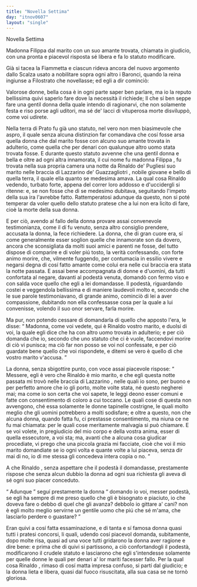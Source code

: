 ```yaml
---
title: "Novella Settima"
day: "itnov0607"
layout: "single"
---
```

<html>
 <head>
 </head>
 <body>
  <div id="nov0607" type="novella" who="filostrato">
   <head>
    Novella Settima
   </head>
   <argument>
    <p>
     <milestone id="p06070001"/>
     <name persref="madonnafilippa" type="person">
      Madonna Filippa
     </name>
     dal marito con un suo amante trovata, chiamata in giudicio, con una pronta e piacevol risposta s&eacute; libera e fa lo statuto modificare.
    </p>
   </argument>
   <div3 type="commentary" who="author">
    <p>
     <milestone id="p06070002"/>
     Gi&agrave; si tacea la
     <name persref="fiammetta" type="person">
      Fiammetta
     </name>
     e ciascun rideva ancora del nuovo argomento dallo
     <name persref="michelescalza" type="person">
      Scalza
     </name>
     usato a nobilitare sopra ogni altro i Baronci, quando la
     <name persref="elissa" type="person">
      reina
     </name>
     ingiunse a
     <name persref="filostrato" type="person">
      Filostrato
     </name>
     che novellasse; ed egli a dir cominci&ograve;:
    </p>
   </div3>
   <div3 type="commentary" who="filostrato">
    <p>
     <milestone id="p06070003"/>
     Valorose donne, bella cosa &egrave; in ogni parte saper ben parlare, ma io la reputo bellissima quivi saperlo fare dove la necessit&agrave; il richiede; Il che s&iacute; ben seppe fare una gentil donna della quale intendo di ragionarvi, che non solamente festa e riso porse agli uditori, ma s&eacute; de' lacci di vituperosa morte disvilupp&ograve;, come voi udirete.
    </p>
   </div3>
   <p>
    <milestone id="p06070004"/>
    Nella terra di
    <name placeref="prato" type="place">
     Prato
    </name>
    fu gi&agrave; uno statuto, nel vero non men biasimevole che aspro, il quale senza alcuna distinzion far comandava che cos&iacute; fosse arsa quella donna che dal marito fosse con alcuno suo amante trovata in adulterio, come quella che per denari con qualunque altro uomo stata trovata fosse.
    <milestone id="p06070005"/>
    E durante questo statuto avvenne che una gentil donna e bella e oltre ad ogni altra innamorata, il cui nome fu madonna
    <name persref="madonnafilippa" type="person">
     Filippa
    </name>
    , fu trovata nella sua propria camera una notte da
    <name persref="rinaldodepugliesi" type="person">
     Rinaldo de' Pugliesi
    </name>
    suo marito nelle braccia di
    <name persref="lazzarinodeguazzagliotri" type="person">
     Lazzarino de' Guazzagliotri
    </name>
    , nobile giovane e bello di quella terra, il quale ella quanto se medesima amava.
    <milestone id="p06070006"/>
    La qual cosa
    <name persref="rinaldodepugliesi" type="person">
     Rinaldo
    </name>
    vedendo, turbato forte, appena del correr loro addosso e d'uccidergli si ritenne: e, se non fosse che di se medesimo dubitava, seguitando l'impeto della sua ira l'avrebbe fatto.
    <milestone id="p06070007"/>
    Rattemperatosi adunque da questo, non si pot&eacute; temperar da voler quello dello statuto pratese che a lui non era licito di fare, cio&egrave; la morte della sua donna.
   </p>
   <p>
    <milestone id="p06070008"/>
    E per ci&ograve;, avendo al fallo della donna provare assai convenevole testimonianza, come il d&iacute; fu venuto, senza altro consiglio prendere, accusata la donna, la fece richiedere.
    <milestone id="p06070009"/>
    La donna, che di gran cuore era, s&iacute; come generalmente esser soglion quelle che innamorate son da dovero, ancora che sconsigliata da molti suoi amici e parenti ne fosse, del tutto dispose di comparire e di voler pi&uacute; tosto, la verit&agrave; confessando, con forte animo morire, che, vilmente fuggendo, per contumacia in essilio vivere e negarsi degna di cos&iacute; fatto amante come colui era nelle cui braccia era stata la notte passata.
    <milestone id="p06070010"/>
    E assai bene accompagnata di donne e d'uomini, da tutti confortata al negare, davanti al podest&agrave; venuta, domand&ograve; con fermo viso e con salda voce quello che egli a lei domandasse.
    <milestone id="p06070011"/>
    Il podest&agrave;, riguardando costei e veggendola bellissima e di maniere laudevoli molto e, secondo che le sue parole testimoniavano, di grande animo, cominci&ograve; di lei a aver compassione, dubitando non ella confessasse cosa per la quale a lui convenisse, volendo il suo onor servare, farla morire.
   </p>
   <p>
    <milestone id="p06070012"/>
    Ma pur, non potendo cessare di domandarla di quello che apposto l'era, le disse:
    <q direct="unspecified" who="podesta-0607">
     Madonna, come voi vedete, qui &egrave;
     <name persref="rinaldodepugliesi" type="person">
      Rinaldo
     </name>
     vostro marito, e duolsi di voi, la quale egli dice che ha con altro uomo trovata in adulterio; e per ci&ograve; domanda che io, secondo che uno statuto che ci &egrave; vuole, faccendovi morire di ci&ograve; vi punisca; ma ci&ograve; far non posso se voi nol confessate, e per ci&ograve; guardate bene quello che voi rispondete, e ditemi se vero &egrave; quello di che vostro marito v'accusa.
    </q>
   </p>
   <p>
    <milestone id="p06070013"/>
    La donna, senza sbigottire punto, con voce assai piacevole rispose:
    <q direct="unspecified" who="madonnafilippa">
     Messere, egli &egrave; vero che
     <name type="person">
      Rinaldo
     </name>
     &egrave; mio marito, e che egli questa notte passata mi trov&ograve; nelle braccia di
     <name persref="lazzarinodeguazzagliotri" type="person">
      Lazzarino
     </name>
     , nelle quali io sono, per buono e per perfetto amore che io gli porto, molte volte stata, n&eacute; questo negherei mai; ma come io son certa che voi sapete, le leggi deono esser comuni e fatte con consentimento di coloro a cui toccano.
     <milestone id="p06070014"/>
     Le quali cose di questa non avvengono, ch&eacute; essa solamente le donne tapinelle costrigne, le quali molto meglio che gli uomini potrebbero a molti sodisfare; e oltre a questo, non che alcuna donna, quando fatta fu, ci prestasse consentimento, ma niuna ce ne fu mai chiamata: per le quali cose meritamente malvagia si pu&ograve; chiamare.
     <milestone id="p06070015"/>
     E se voi volete, in pregiudicio del mio corpo e della vostra anima, esser di quella essecutore, a voi sta; ma, avanti che a alcuna cosa giudicar procediate, vi prego che una piccola grazia mi facciate, cio&egrave; che voi il mio marito domandiate se io ogni volta e quante volte a lui piaceva, senza dir mai di no, io di me stessa gli concedeva intera copia o no.
    </q>
   </p>
   <p>
    <milestone id="p06070016"/>
    A che
    <name persref="rinaldodepugliesi" type="person">
     Rinaldo
    </name>
    , senza aspettare che il podest&agrave; il domandasse, prestamente rispose che senza alcun dubbio la donna ad ogni sua richiesta gli aveva di s&eacute; ogni suo piacer conceduto.
   </p>
   <p>
    <milestone id="p06070017"/>
    <q direct="unspecified" who="madonnafilippa">
     Adunque
    </q>
    segu&iacute; prestamente la donna
    <q direct="unspecified">
     domando io voi, messer podest&agrave;, se egli ha sempre di me preso quello che gli &egrave; bisognato e piaciuto, io che doveva fare o debbo di quel che gli avanza? debbolo io gittare a' cani? non &egrave; egli molto meglio servirne un gentile uomo che pi&uacute; che s&eacute; m'ama, che lasciarlo perdere o guastare?
    </q>
   </p>
   <p>
    <milestone id="p06070018"/>
    Eran quivi a cos&iacute; fatta essaminazione, e di tanta e s&iacute; famosa donna quasi tutti i pratesi concorsi, li quali, udendo cos&iacute; piacevol domanda, subitamente, dopo molte risa, quasi ad una voce tutti gridarono la donna aver ragione e dire bene: e prima che di quivi si partissono, a ci&ograve; confortandogli il podest&agrave;, modificarono il crudele statuto e lasciarono che egli s'intendesse solamente per quelle donne le quali per denari a' lor mariti facesser fallo.
    <milestone id="p06070019"/>
    Per la qual cosa
    <name persref="rinaldodepugliesi" type="person">
     Rinaldo
    </name>
    , rimaso di cos&iacute; matta impresa confuso, si part&iacute; dal giudicio; e la donna lieta e libera, quasi dal fuoco risuscitata, alla sua casa se ne torn&ograve; gloriosa.
   </p>
  </div>
 </body>
</html>
